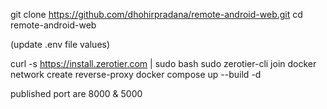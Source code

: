 
git clone https://github.com/dhohirpradana/remote-android-web.git
cd remote-android-web

(update .env file values)

curl -s https://install.zerotier.com | sudo bash
sudo zerotier-cli join <network-id>
docker network create reverse-proxy
docker compose up --build -d

published port are 8000 & 5000